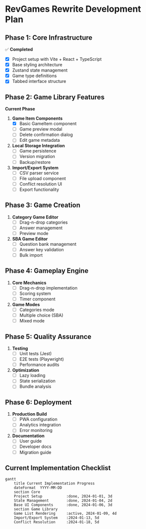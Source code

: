 # RevGames Rewrite Development Plan

## Phase 1: Core Infrastructure
✅ **Completed**
- [x] Project setup with Vite + React + TypeScript
- [x] Base styling architecture
- [x] Zustand state management
- [x] Game type definitions
- [x] Tabbed interface structure

## Phase 2: Game Library Features
**Current Phase**
1. **Game Item Components**
   - [x] Basic GameItem component
   - [ ] Game preview modal
   - [ ] Delete confirmation dialog
   - [ ] Edit game metadata

2. **Local Storage Integration**
   - [ ] Game persistence
   - [ ] Version migration
   - [ ] Backup/restore

3. **Import/Export System**
   - [ ] CSV parser service
   - [ ] File upload component
   - [ ] Conflict resolution UI
   - [ ] Export functionality

## Phase 3: Game Creation
1. **Category Game Editor**
   - [ ] Drag-n-drop categories
   - [ ] Answer management
   - [ ] Preview mode

2. **SBA Game Editor**
   - [ ] Question bank management
   - [ ] Answer key validation
   - [ ] Bulk import

## Phase 4: Gameplay Engine
1. **Core Mechanics**
   - [ ] Drag-n-drop implementation
   - [ ] Scoring system
   - [ ] Timer component

2. **Game Modes**
   - [ ] Categories mode
   - [ ] Multiple choice (SBA)
   - [ ] Mixed mode

## Phase 5: Quality Assurance
1. **Testing**
   - [ ] Unit tests (Jest)
   - [ ] E2E tests (Playwright)
   - [ ] Performance audits

2. **Optimization**
   - [ ] Lazy loading
   - [ ] State serialization
   - [ ] Bundle analysis

## Phase 6: Deployment
1. **Production Build**
   - [ ] PWA configuration
   - [ ] Analytics integration
   - [ ] Error monitoring

2. **Documentation**
   - [ ] User guide
   - [ ] Developer docs
   - [ ] Migration guide

## Current Implementation Checklist
```mermaid
gantt
    title Current Implementation Progress
    dateFormat  YYYY-MM-DD
    section Core
    Project Setup           :done, 2024-01-01, 3d
    State Management        :done, 2024-01-04, 2d
    Base UI Components      :done, 2024-01-06, 3d
    section Game Library
    Game List Rendering     :active, 2024-01-09, 4d
    Import/Export System    :2024-01-13, 5d
    Conflict Resolution     :2024-01-18, 5d
```